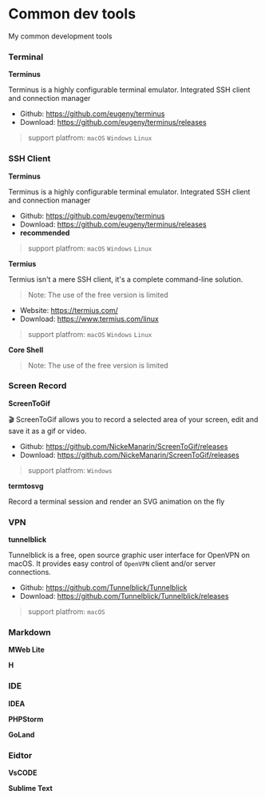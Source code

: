 # Common dev tools

My common development tools

### Terminal

**Terminus**

Terminus is a highly configurable terminal emulator. Integrated SSH client and connection manager

- Github: https://github.com/eugeny/terminus
- Download: https://github.com/eugeny/terminus/releases

> support platfrom: `macOS` `Windows` `Linux`

### SSH Client

**Terminus**

Terminus is a highly configurable terminal emulator. Integrated SSH client and connection manager

- Github: https://github.com/eugeny/terminus
- Download: https://github.com/eugeny/terminus/releases
- **recommended**

> support platfrom: `macOS` `Windows` `Linux`

**Termius**

Termius isn't a mere SSH client, it's a complete command-line solution. 

> Note: The use of the free version is limited

- Website: https://termius.com/
- Download: https://www.termius.com/linux

> support platfrom: `macOS` `Windows` `Linux`

**Core Shell**

> Note: The use of the free version is limited

### Screen Record

**ScreenToGif**

🎬 ScreenToGif allows you to record a selected area of your screen, edit and save it as a gif or video.

- Github: https://github.com/NickeManarin/ScreenToGif/releases
- Download: https://github.com/NickeManarin/ScreenToGif/releases

> support platfrom: `Windows`

**termtosvg**

Record a terminal session and render an SVG animation on the fly


### VPN

**tunnelblick** 

Tunnelblick is a free, open source graphic user interface for OpenVPN on macOS.
It provides easy control of `OpenVPN` client and/or server connections.


- Github: https://github.com/Tunnelblick/Tunnelblick
- Download: https://github.com/Tunnelblick/Tunnelblick/releases

> support platfrom: `macOS`

### Markdown

**MWeb Lite**

**H**

### IDE

**IDEA**

**PHPStorm**

**GoLand**

### Eidtor

**VsCODE**

**Sublime Text**

